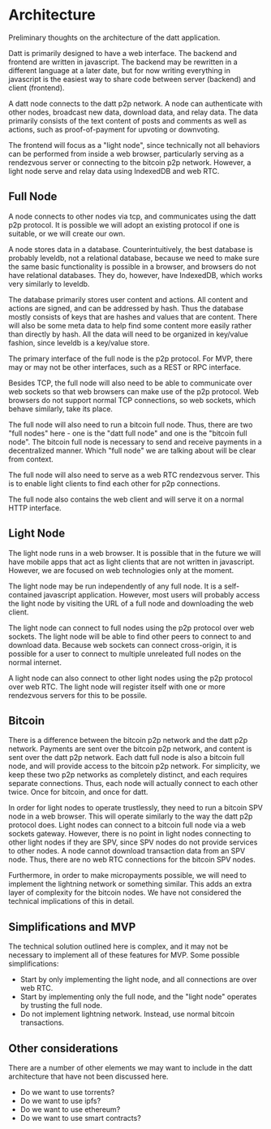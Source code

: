 Architecture
============

Preliminary thoughts on the architecture of the datt application.

Datt is primarily designed to have a web interface. The backend and frontend
are written in javascript. The backend may be rewritten in a different language
at a later date, but for now writing everything in javascript is the easiest
way to share code between server (backend) and client (frontend).

A datt node connects to the datt p2p network. A node can authenticate with
other nodes, broadcast new data, download data, and relay data. The data
primarily consists of the text content of posts and comments as well as
actions, such as proof-of-payment for upvoting or downvoting.

The frontend will focus as a "light node", since technically not all behaviors
can be performed from inside a web browser, particularly serving as a
rendezvous server or connecting to the bitcoin p2p network. However, a light
node serve and relay data using IndexedDB and web RTC.

## Full Node

A node connects to other nodes via tcp, and communicates using the datt p2p
protocol. It is possible we will adopt an existing protocol if one is suitable,
or we will create our own.

A node stores data in a database. Counterintuitively, the best database is
probably leveldb, not a relational database, because we need to make sure the
same basic functionality is possible in a browser, and browsers do not have
relational databases. They do, however, have IndexedDB, which works very
similarly to leveldb.

The database primarily stores user content and actions. All content and actions
are signed, and can be addressed by hash. Thus the database mostly consists of
keys that are hashes and values that are content. There will also be some meta
data to help find some content more easily rather than directly by hash. All
the data will need to be organized in key/value fashion, since leveldb is a
key/value store.

The primary interface of the full node is the p2p protocol. For MVP, there may
or may not be other interfaces, such as a REST or RPC interface.

Besides TCP, the full node will also need to be able to communicate over web
sockets so that web browsers can make use of the p2p protocol. Web browsers do
not support normal TCP connections, so web sockets, which behave similarly,
take its place.

The full node will also need to run a bitcoin full node. Thus, there are two
"full nodes" here - one is the "datt full node" and one is the "bitcoin full
node". The bitcoin full node is necessary to send and receive payments in a
decentralized manner. Which "full node" we are talking about will be clear from
context.

The full node will also need to serve as a web RTC rendezvous server. This is
to enable light clients to find each other for p2p connections.

The full node also contains the web client and will serve it on a normal HTTP
interface.

## Light Node

The light node runs in a web browser. It is possible that in the future we will
have mobile apps that act as light clients that are not written in javascript.
However, we are focused on web technologies only at the moment.

The light node may be run independently of any full node. It is a
self-contained javascript application. However, most users will probably access
the light node by visiting the URL of a full node and downloading the web
client.

The light node can connect to full nodes using the p2p protocol over web
sockets. The light node will be able to find other peers to connect to and
download data. Because web sockets can connect cross-origin, it is possible for
a user to connect to multiple unreleated full nodes on the normal internet.

A light node can also connect to other light nodes using the p2p protocol over
web RTC. The light node will register itself with one or more rendezvous
servers for this to be possile.

## Bitcoin

There is a difference between the bitcoin p2p network and the datt p2p network.
Payments are sent over the bitcoin p2p network, and content is sent over the
datt p2p network. Each datt full node is also a bitcoin full node, and will
provide access to the bitcoin p2p network. For simplicity, we keep these two
p2p networks as completely distinct, and each requires separate connections.
Thus, each node will actually connect to each other twice. Once for bitcoin,
and once for datt.

In order for light nodes to operate trustlessly, they need to run a bitcoin SPV
node in a web browser. This will operate similarly to the way the datt p2p
protocol does. Light nodes can connect to a bitcoin full node via a web sockets
gateway. However, there is no point in light nodes connecting to other light
nodes if they are SPV, since SPV nodes do not provide services to other nodes.
A node cannot download transaction data from an SPV node. Thus, there are no
web RTC connections for the bitcoin SPV nodes.

Furthermore, in order to make micropayments possible, we will need to implement
the lightning network or something similar. This adds an extra layer of
complexity for the bitcoin nodes. We have not considered the technical
implications of this in detail.

## Simplifications and MVP

The technical solution outlined here is complex, and it may not be necessary to
implement all of these features for MVP. Some possible simplifications:

- Start by only implementing the light node, and all connections are over web
  RTC.
- Start by implementing only the full node, and the "light node" operates by
  trusting the full node.
- Do not implement lightning network. Instead, use normal bitcoin transactions.

## Other considerations

There are a number of other elements we may want to include in the datt
architecture that have not been discussed here.

- Do we want to use torrents?
- Do we want to use ipfs?
- Do we want to use ethereum?
- Do we want to use smart contracts?
